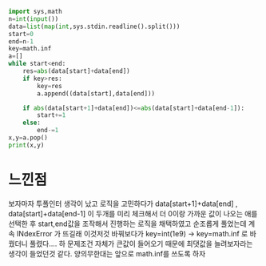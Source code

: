 ```py
import sys,math
n=int(input())
data=list(map(int,sys.stdin.readline().split()))
start=0
end=n-1
key=math.inf
a=[]
while start<end:
    res=abs(data[start]+data[end])
    if key>res:
        key=res
        a.append((data[start],data[end]))

    if abs(data[start+1]+data[end])<=abs(data[start]+data[end-1]):
        start+=1
    else:
        end-=1
x,y=a.pop()
print(x,y)
```

<h1>느낀점</h1>
보자마자 투폴인터 생각이 났고 로직을 고민하다가
data[start+1]+data[end] , data[start]+data[end-1] 이 두개를 미리 체크해서 더 0이랑 가까운 값이 나오는 애를 선택한 후
start,end값을 조작해서 진행하는 로직을 채택하였고 순조롭게 풀었는데 계속 INdexError 가 뜨길래 이것저것 바꿔보다가
key=int(1e9) -> key=math.inf 로 바꿨더니 풀렸다.... 하 
문제조건 자체가 큰값이 들어오기 때문에 최댓값을 늘려보자라는 생각이 들었던것 같다.
양의무한대는 앞으로 math.inf를 쓰도록 하자
